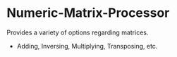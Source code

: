 # Numeric-Matrix-Processor

Provides a variety of options regarding matrices.

- Adding, Inversing, Multiplying, Transposing, etc.
